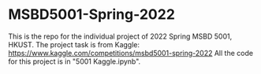 # MSBD5001-Spring-2022
This is the repo for the individual project of 2022 Spring MSBD 5001, HKUST. The project task is from Kaggle: https://www.kaggle.com/competitions/msbd5001-spring-2022
All the code for this project is in "5001 Kaggle.ipynb".
